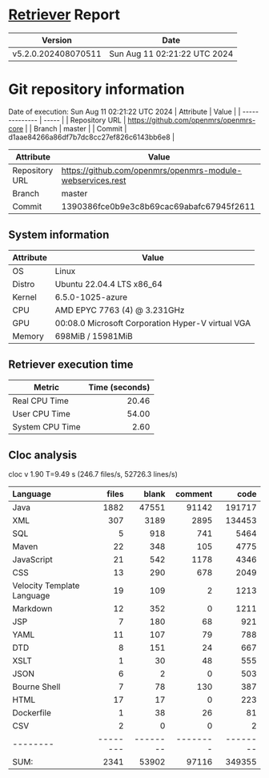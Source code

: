 # [Retriever](https://github.com/PalladioSimulator/Palladio-ReverseEngineering-Retriever) Report
| Version | Date |
| ------- | ---- |
| v5.2.0.202408070511 | Sun Aug 11 02:21:22 UTC 2024 |

# Git repository information
Date of execution: Sun Aug 11 02:21:22 UTC 2024
|    Attribute   | Value |
| -------------- | ----- |
| Repository URL | https://github.com/openmrs/openmrs-core |
| Branch         | master |
| Commit         | d1aae84266a86df7b7dc8cc27ef826c6143bb6e8 |

|    Attribute   | Value |
| -------------- | ----- |
| Repository URL | https://github.com/openmrs/openmrs-module-webservices.rest |
| Branch         | master |
| Commit         | 1390386fce0b9e3c8b69cac69abafc67945f2611 |


## System information
| Attribute | Value |
| --------- | ----- |
| OS | Linux  |
| Distro | Ubuntu 22.04.4 LTS x86_64  |
| Kernel | 6.5.0-1025-azure  |
| CPU | AMD EPYC 7763 (4) @ 3.231GHz  |
| GPU | 00:08.0 Microsoft Corporation Hyper-V virtual VGA  |
| Memory | 698MiB / 15981MiB  |

## Retriever execution time
| Metric | Time (seconds) |
| --- | ---: |
| Real CPU Time | 20.46 |
| User CPU Time | 54.00 |
| System CPU Time | 2.60 |
<!--
Explainations:
- __Real CPU Time__: actual time the command has run (can be less than total time spent in user and system mode for multi-threaded processes)
- __User CPU Time__: time the command has spent running in user mode
- __System CPU Time__: time the command has spent running in system or kernel mode
-->

## Cloc analysis
cloc v 1.90  T=9.49 s (246.7 files/s, 52726.3 lines/s)

Language|files|blank|comment|code
:-------|-------:|-------:|-------:|-------:
Java|1882|47551|91142|191717
XML|307|3189|2895|134453
SQL|5|918|741|5464
Maven|22|348|105|4775
JavaScript|21|542|1178|4346
CSS|13|290|678|2049
Velocity Template Language|19|109|2|1213
Markdown|12|352|0|1211
JSP|7|180|68|921
YAML|11|107|79|788
DTD|8|151|24|667
XSLT|1|30|48|555
JSON|6|2|0|503
Bourne Shell|7|78|130|387
HTML|17|17|0|223
Dockerfile|1|38|26|81
CSV|2|0|0|2
--------|--------|--------|--------|--------
SUM:|2341|53902|97116|349355
